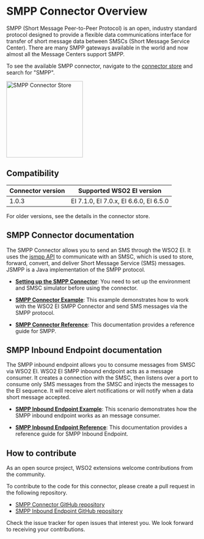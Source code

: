 # SMPP Connector Overview

SMPP (Short Message Peer-to-Peer Protocol) is an open, industry standard protocol designed to provide a flexible data communications interface for transfer of short message data between SMSCs (Short Message Service Center). There are many SMPP gateways available in the world and now almost all the Message Centers support SMPP. 

To see the available SMPP connector, navigate to the [connector store](https://store.wso2.com/store/assets/esbconnector/list) and search for "SMPP".

<img src="{{base_path}}/assets/img/integrate/connectors/smpp-store.png" title="SMPP Connector Store" width="200" alt="SMPP Connector Store"/>

## Compatibility

| Connector version | Supported WSO2 EI version |
| ------------- |------------- |
|  1.0.3        |  EI 7.1.0, EI 7.0.x, EI 6.6.0, EI 6.5.0 |

For older versions, see the details in the connector store.

## SMPP Connector documentation

The SMPP Connector allows you to send an SMS through the WSO2 EI. It uses the [jsmpp API](https://jsmpp.org/) to communicate with an SMSC, which is used to store, forward, convert, and deliver Short Message Service (SMS) messages. JSMPP is a Java implementation of the SMPP protocol. 

* **[Setting up the SMPP Connector]({{base_path}}/reference/smpp-connector/smpp-connector-configuration.md)**: You need to set up the environment and SMSC simulator before using the connector.

* **[SMPP Connector Example]({{base_path}}/reference/smpp-connector/smpp-connector-example.md)**: This example demonstrates how to work with the WSO2 EI SMPP Connector and send SMS messages via the SMPP protocol. 

* **[SMPP Connector Reference]({{base_path}}/reference/smpp-connector/smpp-connector-config.md)**: This documentation provides a reference guide for SMPP.

## SMPP Inbound Endpoint documentation

The SMPP inbound endpoint allows you to consume messages from SMSC via WSO2 EI. WSO2 EI SMPP inbound endpoint acts as a message consumer. It creates a connection with the SMSC, then listens over a port to consume only SMS messages from the SMSC and injects the messages to the EI sequence. It will receive alert notifications or will notify when a data short message accepted.

* **[SMPP Inbound Endpoint Example]({{base_path}}/reference/smpp-connector/smpp-inbound-endpoint-example.md)**: This scenario demonstrates how the SMPP inbound endpoint works as an message consumer. 

* **[SMPP Inbound Endpoint Reference]({{base_path}}/reference/smpp-connector/smpp-inbound-endpoint-config.md)**: This documentation provides a reference guide for SMPP Inbound Endpoint.

## How to contribute

As an open source project, WSO2 extensions welcome contributions from the community. 

To contribute to the code for this connector, please create a pull request in the following repository. 

* [SMPP Connector GitHub repository](https://github.com/wso2-extensions/esb-connector-smpp)
* [SMPP Inbound Endpoint GitHub repository](https://github.com/wso2-extensions/esb-inbound-smpp)

Check the issue tracker for open issues that interest you. We look forward to receiving your contributions.
